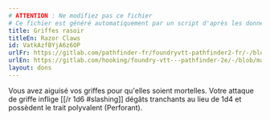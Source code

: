 ```yaml
---
# ATTENTION : Ne modifiez pas ce fichier
# Ce fichier est généré automatiquement par un script d'après les données du module Foundry VTT officiel et de sa traduction
title: Griffes rasoir
titleEn: Razor Claws
id: VatkAzfBYjA6z6OP
urlFr: https://gitlab.com/pathfinder-fr/foundryvtt-pathfinder2-fr/-/blob/master/data/feats/VatkAzfBYjA6z6OP.htm
urlEn: https://gitlab.com/hooking/foundry-vtt---pathfinder-2e/-/blob/master/packs/data/feats.db/razor-claws.json
layout: dons
---
```

Vous avez aiguisé vos griffes pour qu'elles soient mortelles. Votre attaque de griffe inflige [[/r 1d6 #slashing]] dégâts tranchants au lieu de 1d4 et possèdent le trait polyvalent (Perforant).
